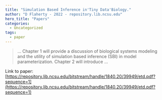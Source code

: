 ```yaml
---
title: "Simulation Based Inference in'Tiny Data'Biology."
author: "D Flaherty - 2022 - repository.lib.ncsu.edu"
hero_title: "Papers"
categories:
  - Uncategorized
tags:
  - paper
---
```



>… Chapter 1 will provide a discussion of biological systems modeling and the utility of simulation based inference (SBI) in model parameterization. Chapter 2 will introduce …

Link to paper: [https://repository.lib.ncsu.edu/bitstream/handle/1840.20/39949/etd.pdf?sequence=1](https://repository.lib.ncsu.edu/bitstream/handle/1840.20/39949/etd.pdf?sequence=1)
